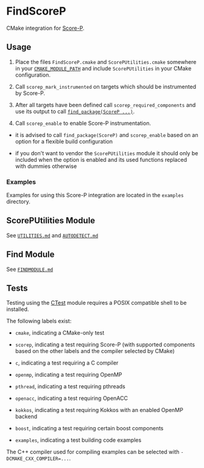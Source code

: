 # FindScoreP

CMake integration for [Score-P](https://score-p.org).

## Usage

1. Place the files `FindScoreP.cmake` and `ScorePUtilities.cmake` somewhere in your
[`CMAKE_MODULE_PATH`](https://cmake.org/cmake/help/latest/variable/CMAKE_MODULE_PATH.html) and include `ScorePUtilities` in your CMake configuration.

2. Call `scorep_mark_instrumented` on targets which should be instrumented by Score-P.

3. After all targets have been defined call `scorep_required_components` and use its output
   to call [`find_package(ScoreP ...)`](https://cmake.org/cmake/help/latest/command/find_package.html).

4. Call `scorep_enable` to enable Score-P instrumentation.

  - it is advised to call `find_package(ScoreP)` and `scorep_enable` based on an option for a flexible build configuration

  - if you don't want to vendor the `ScorePUtilities` module it should only be included
    when the option is enabled and its used functions replaced with dummies otherwise

### Examples

Examples for using this Score-P integration are located in the `examples` directory.

## ScorePUtilities Module

See [`UTILITIES.md`](docs/UTILITIES.md) and [`AUTODETECT.md`](docs/AUTODETECT.md)

## Find Module

See [`FINDMODULE.md`](docs/FINDMODULE.md)

## Tests

Testing using the [CTest](https://cmake.org/cmake/help/latest/module/CTest.html)
module requires a POSIX compatible shell to be installed.

The following labels exist:

 - `cmake`, indicating a CMake-only test

 - `scorep`, indicating a test requiring Score-P (with supported components based on the other labels and the compiler selected by CMake)

 - `c`, indicating a test requiring a C compiler

 - `openmp`, indicating a test requiring OpenMP

 - `pthread`, indicating a test requiring pthreads

 - `openacc`, indicating a test requiring OpenACC

 - `kokkos`, indicating a test requiring Kokkos with an enabled OpenMP backend

 - `boost`, indicating a test requiring certain boost components

 - `examples`, indicating a test building code examples

The C++ compiler used for compiling examples can be selected with `-DCMAKE_CXX_COMPILER=...`.
